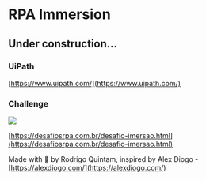 # RPA Immersion

## Under construction...

### UiPath

[https://www.uipath.com/](https://www.uipath.com/)

### Challenge

![](https://github.com/rquintam/rpa-immersion/blob/master/assets/rpaChallenge.gif)

[https://desafiosrpa.com.br/desafio-imersao.html](https://desafiosrpa.com.br/desafio-imersao.html)

Made with 💙️ by Rodrigo Quintam, inspired by Alex Diogo - [https://alexdiogo.com/](https://alexdiogo.com/)